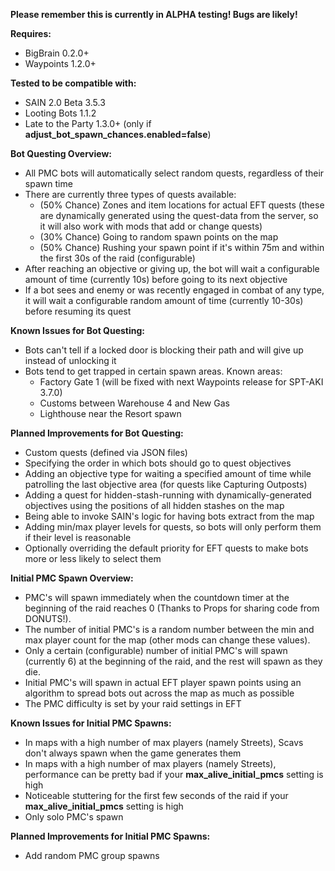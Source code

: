 **Please remember this is currently in ALPHA testing! Bugs are likely!**

**Requires:**
* BigBrain 0.2.0+
* Waypoints 1.2.0+

**Tested to be compatible with:**
* SAIN 2.0 Beta 3.5.3
* Looting Bots 1.1.2
* Late to the Party 1.3.0+ (only if **adjust_bot_spawn_chances.enabled=false**)

**Bot Questing Overview:**
* All PMC bots will automatically select random quests, regardless of their spawn time
* There are currently three types of quests available:
    * (50% Chance) Zones and item locations for actual EFT quests (these are dynamically generated using the quest-data from the server, so it will also work with mods that add or change quests)
    * (30% Chance) Going to random spawn points on the map
    * (50% Chance) Rushing your spawn point if it's within 75m and within the first 30s of the raid (configurable)
* After reaching an objective or giving up, the bot will wait a configurable amount of time (currently 10s) before going to its next objective
* If a bot sees and enemy or was recently engaged in combat of any type, it will wait a configurable random amount of time (currently 10-30s) before resuming its quest

**Known Issues for Bot Questing:**
* Bots can't tell if a locked door is blocking their path and will give up instead of unlocking it
* Bots tend to get trapped in certain spawn areas. Known areas:
    * Factory Gate 1 (will be fixed with next Waypoints release for SPT-AKI 3.7.0)
    * Customs between Warehouse 4 and New Gas
    * Lighthouse near the Resort spawn

**Planned Improvements for Bot Questing:**
* Custom quests (defined via JSON files)
* Specifying the order in which bots should go to quest objectives
* Adding an objective type for waiting a specified amount of time while patrolling the last objective area (for quests like Capturing Outposts)
* Adding a quest for hidden-stash-running with dynamically-generated objectives using the positions of all hidden stashes on the map
* Being able to invoke SAIN's logic for having bots extract from the map
* Adding min/max player levels for quests, so bots will only perform them if their level is reasonable
* Optionally overriding the default priority for EFT quests to make bots more or less likely to select them

**Initial PMC Spawn Overview:**
* PMC's will spawn immediately when the countdown timer at the beginning of the raid reaches 0 (Thanks to Props for sharing code from DONUTS!).
* The number of initial PMC's is a random number between the min and max player count for the map (other mods can change these values).
* Only a certain (configurable) number of initial PMC's will spawn (currently 6) at the beginning of the raid, and the rest will spawn as they die.
* Initial PMC's will spawn in actual EFT player spawn points using an algorithm to spread bots out across the map as much as possible
* The PMC difficulty is set by your raid settings in EFT

**Known Issues for Initial PMC Spawns:**
* In maps with a high number of max players (namely Streets), Scavs don't always spawn when the game generates them
* In maps with a high number of max players (namely Streets), performance can be pretty bad if your **max_alive_initial_pmcs** setting is high
* Noticeable stuttering for the first few seconds of the raid if your **max_alive_initial_pmcs** setting is high
* Only solo PMC's spawn

**Planned Improvements for Initial PMC Spawns:**
* Add random PMC group spawns
